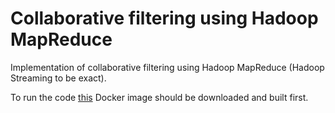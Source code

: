 # Collaborative filtering using Hadoop MapReduce

Implementation of collaborative filtering using Hadoop MapReduce (Hadoop Streaming to be exact).

To run the code [this](https://github.com/nakhodnov17/docker-hadoop-spark/tree/master/hadoop) Docker image should be downloaded and built first.
